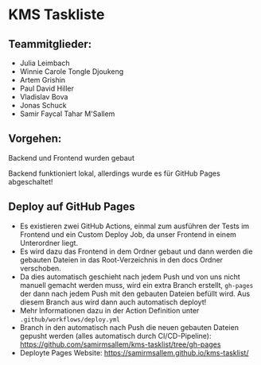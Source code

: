 # KMS Taskliste

## Teammitglieder:

- Julia Leimbach
- Winnie Carole Tongle Djoukeng
- Artem Grishin
- Paul David Hiller
- Vladislav Bova
- Jonas Schuck
- Samir Faycal Tahar M'Sallem

## Vorgehen:


Backend und Frontend wurden gebaut

Backend funktioniert lokal, allerdings wurde es für GitHub Pages abgeschaltet!




## Deploy auf GitHub Pages

- Es existieren zwei GitHub Actions, einmal zum ausführen der Tests im Frontend und ein Custom Deploy Job, da unser Frontend in einem Unterordner liegt.
- Es wird dazu das Frontend in dem Ordner gebaut und dann werden die gebauten Dateien in das Root-Verzeichnis in den docs Ordner verschoben.
- Da dies automatisch geschieht nach jedem Push und von uns nicht manuell gemacht werden muss, wird ein extra Branch erstellt, `gh-pages` der dann nach jedem Push mit den gebauten Dateien befüllt wird. Aus diesem Branch aus wird dann auch automatisch deployt!
- Mehr Informationen dazu in der Action Definition unter `.github/workflows/deploy.yml`
- Branch in den automatisch nach Push die neuen gebauten Dateien gepusht werden (alles automatisch durch CI/CD-Pipeline): https://github.com/samirmsallem/kms-tasklist/tree/gh-pages
- Deployte Pages Website: https://samirmsallem.github.io/kms-tasklist/
